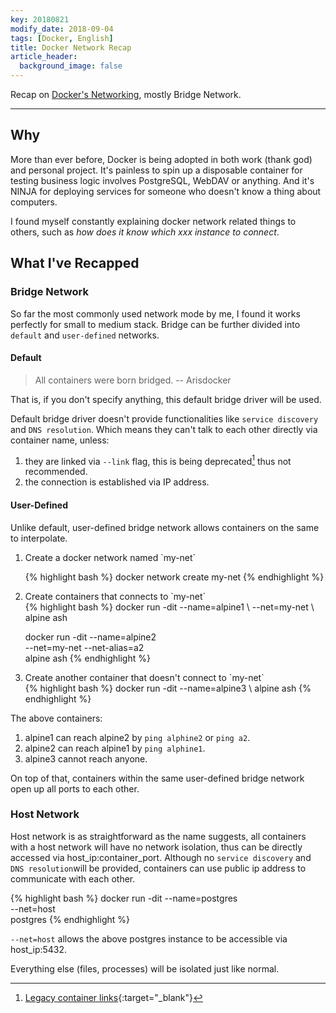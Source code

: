 ```yaml
---
key: 20180821
modify_date: 2018-09-04
tags: [Docker, English]
title: Docker Network Recap
article_header:
  background_image: false
---
```


Recap on [Docker's Networking](https://docs.docker.com/network/), mostly Bridge Network.

<!--more-->

---

## Why

More than ever before, Docker is being adopted in both work (thank god) and personal project. It's painless to spin up a disposable container for testing business logic involves PostgreSQL, WebDAV or anything. And it's NINJA for deploying services for someone who doesn't know a thing about computers.

I found myself constantly explaining docker network related things to others, such as *how does it know which xxx instance to connect*.

## What I've Recapped

### Bridge Network

So far the most commonly used network mode by me, I found it works perfectly for small to medium stack. Bridge can be further divided into `default` and `user-defined` networks.

#### Default

> All containers were born bridged. -- Arisdocker

That is, if you don't specify anything, this default bridge driver will be used.

Default bridge driver doesn't provide functionalities like `service discovery` and `DNS resolution`. Which means they can't talk to each other directly via container name, unless:

1. they are linked via `--link` flag, this is being deprecated[^1] thus not recommended.
1. the connection is established via IP address.

#### User-Defined

Unlike default, user-defined bridge network allows containers on the same to interpolate.

<ol>
<li>Create a docker network named `my-net`</li>

{% highlight bash %}
docker network create my-net
{% endhighlight %}

<li>Create containers that connects to `my-net`</li>
{% highlight bash %}
docker run -dit --name=alpine1 \
--net=my-net \
alpine ash

docker run -dit --name=alpine2 \
--net=my-net --net-alias=a2 \
alpine ash
{% endhighlight %}

<li>Create another container that doesn't connect to `my-net`</li>
{% highlight bash %}
docker run -dit --name=alpine3 \
alpine ash
{% endhighlight %}
</ol>

The above containers:

1. alpine1 can reach alpine2 by `ping alphine2` or `ping a2`.
1. alpine2 can reach alpine1 by `ping alphine1`.
1. alpine3 cannot reach anyone.

On top of that, containers within the same user-defined bridge network open up all ports to each other.

### Host Network

Host network is as straightforward as the name suggests, all containers with a host network will have no network isolation, thus can be directly accessed via host_ip:container_port. Although no `service discovery` and `DNS resolution`will be provided, containers can use public ip address to communicate with each other.

{% highlight bash %}
docker run -dit --name=postgres \
--net=host \
postgres
{% endhighlight %}

`--net=host` allows the above postgres instance to be accessible via host_ip:5432.

Everything else (files, processes) will be isolated just like normal.

[^1]: [Legacy container links](https://docs.docker.com/network/links/){:target="_blank"}